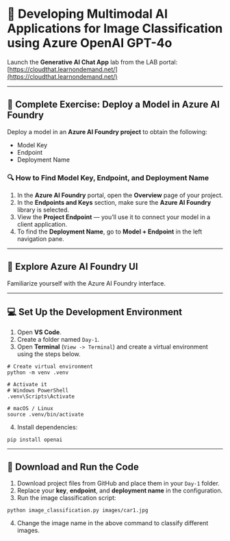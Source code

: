 # 🚀 Developing Multimodal AI Applications for Image Classification using Azure OpenAI GPT-4o

Launch the **Generative AI Chat App** lab from the LAB portal:  
[https://cloudthat.learnondemand.net/](https://cloudthat.learnondemand.net/)

---

## 🎯 Complete Exercise: Deploy a Model in Azure AI Foundry

Deploy a model in an **Azure AI Foundry project** to obtain the following:
- Model Key  
- Endpoint  
- Deployment Name  

### 🔍 How to Find Model Key, Endpoint, and Deployment Name
1. In the **Azure AI Foundry** portal, open the **Overview** page of your project.  
2. In the **Endpoints and Keys** section, make sure the **Azure AI Foundry** library is selected.  
3. View the **Project Endpoint** — you’ll use it to connect your model in a client application.  
4. To find the **Deployment Name**, go to **Model + Endpoint** in the left navigation pane.

---

## 🧭 Explore Azure AI Foundry UI

Familiarize yourself with the Azure AI Foundry interface.

---

## 💻 Set Up the Development Environment

1. Open **VS Code**.  
2. Create a folder named `Day-1`.  
3. Open **Terminal** (`View -> Terminal`) and create a virtual environment using the steps below.

```
# Create virtual environment
python -m venv .venv

# Activate it
# Windows PowerShell
.venv\Scripts\Activate

# macOS / Linux
source .venv/bin/activate
```

4. Install dependencies:

```
pip install openai
```

---

## 📂 Download and Run the Code

1. Download project files from GitHub and place them in your `Day-1` folder.  
2. Replace your **key**, **endpoint**, and **deployment name** in the configuration.  
3. Run the image classification script:

```
python image_classification.py images/car1.jpg
```

4. Change the image name in the above command to classify different images.
```

